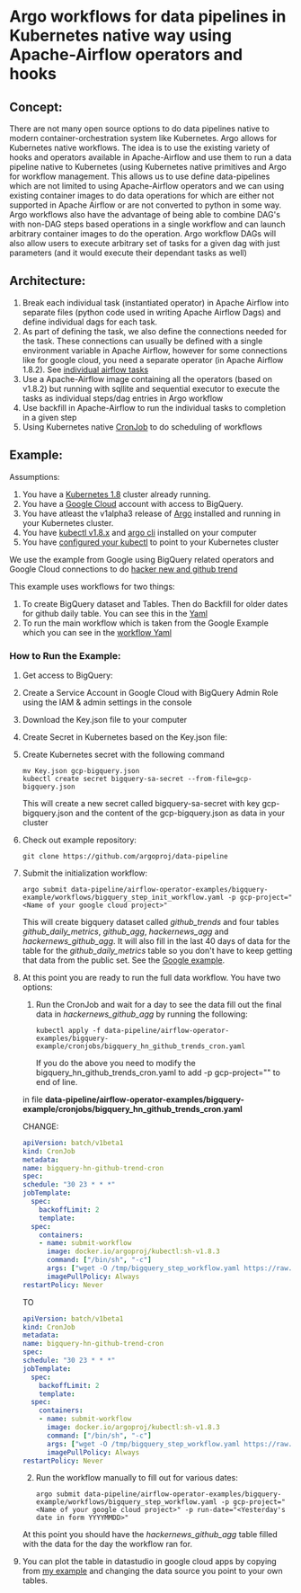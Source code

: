 # Argo workflows for data pipelines in Kubernetes native way using Apache-Airflow operators and hooks

## Concept:

There are not many open source options to do data pipelines native to modern container-orchestration system like Kubernetes. Argo allows for Kubernetes native workflows. The idea is to use the existing variety of hooks and operators available in Apache-Airflow and use them to run a data pipeline native to Kubernetes (using Kubernetes native primitives and Argo for workflow management. This allows us to use define data-pipelines which are not limited to using Apache-Airflow operators and we can using existing container images to do data operations for which are either not supported in Apache Airflow or are not converted to python in some way. Argo workflows also have the advantage of being able to combine DAG's with non-DAG steps based operations in a single workflow and can launch arbitrary container images to do the operation. Argo workflow DAGs will also allow users to execute arbitrary set of tasks for a given dag with just parameters (and it would execute their dependant tasks as well)

## Architecture:

1. Break each individual task (instantiated operator) in Apache Airflow into separate files (python code used in writing Apache Airflow Dags) and define individual dags for each task.
2. As part of defining the task, we also define the connections needed for the task. These connections can usually be defined with a single environment variable in Apache Airflow, however for some connections like for google cloud, you need a separate operator (in Apache Airflow 1.8.2). See [individual airflow tasks](airflow-operator-examples/bigquery-example/tasks)
3. Use a Apache-Airflow image containing all the operators (based on v1.8.2) but running with sqllite and sequential executor to execute the tasks as individual steps/dag entries in Argo workflow
4. Use backfill in Apache-Airflow to run the individual tasks to completion in a given step
5. Using Kubernetes native [CronJob](https://kubernetes.io/docs/concepts/workloads/controllers/cron-jobs/) to do scheduling of workflows

## Example:

Assumptions:

1. You have a [Kubernetes 1.8](https://kubernetes.io/)  cluster already running.
2. You have a [Google Cloud](https://cloud.google.com/) account with access to BigQuery.
3. You have atleast the v1alpha3 release of [Argo](https://github.com/argoproj/argo/blob/master/demo.md)  installed and running in your Kubernetes cluster.
4. You have [kubectl v1.8.x](https://kubernetes.io/docs/tasks/tools/install-kubectl/) and [argo cli](https://github.com/argoproj/argo/blob/master/demo.md) installed on your computer
5. You have [configured your kubectl](https://kubernetes.io/docs/tasks/tools/install-kubectl/) to point to your Kubernetes cluster

We use the example from Google using BigQuery related operators and Google Cloud connections to do [hacker new and github trend](https://cloud.google.com/blog/big-data/2017/07/how-to-aggregate-data-for-bigquery-using-apache-airflow)

This example uses workflows for two things:

1. To create BigQuery dataset and Tables. Then do Backfill for older dates for github daily table. You can see this in the [Yaml](airflow-operator-examples/bigquery-example/workflows/bigquery_step_init_workflow.yaml)
2. To run the main workflow which is taken from the Google Example which you can see in the [workflow Yaml](airflow-operator-examples/bigquery-example/workflows/bigquery_step_workflow.yaml)

### How to Run the Example:

1. Get access to BigQuery:
  1. Create a Service Account in Google Cloud with BigQuery Admin Role using the IAM & admin settings in the console
  2. Download the Key.json file to your computer

2. Create Secret in Kubernetes based on the Key.json file:
  1. Create Kubernetes secret with the following command
     ```shell
     mv Key.json gcp-bigquery.json
     kubectl create secret bigquery-sa-secret --from-file=gcp-bigquery.json
     ```
     This will create a new secret called bigquery-sa-secret with key gcp-bigquery.json and the content of the gcp-bigquery.json as data in your cluster

3. Check out example repository:
   ```shell
   git clone https://github.com/argoproj/data-pipeline
   ```

4. Submit the initialization workflow:
   ```shell
   argo submit data-pipeline/airflow-operator-examples/bigquery-example/workflows/bigquery_step_init_workflow.yaml -p gcp-project="<Name of your google cloud project>"
   ```
   This will create bigquery dataset called *github_trends* and four tables *github_daily_metrics*, *github_agg*, *hackernews_agg* and *hackernews_github_agg*. It will also fill in the last 40 days of data for the table for the *github_daily_metrics* table so you don't have to keep getting that data from the public set. See the [Google example](https://cloud.google.com/blog/big-data/2017/07/how-to-aggregate-data-for-bigquery-using-apache-airflow).

5. At this point you are ready to run the full data workflow. You have two options:
   1. Run the CronJob and wait for a day to see the data fill out the final data in *hackernews_github_agg* by running the following:
      ```shell
      kubectl apply -f data-pipeline/airflow-operator-examples/bigquery-example/cronjobs/bigquery_hn_github_trends_cron.yaml
      ```
      If you do the above you need to modify the bigquery_hn_github_trends_cron.yaml to add -p gcp-project="<Name of your google cloud project>" to end of line.
  
     in file **data-pipeline/airflow-operator-examples/bigquery-example/cronjobs/bigquery_hn_github_trends_cron.yaml**

      CHANGE:
      ```yaml
	apiVersion: batch/v1beta1
	kind: CronJob
	metadata:
	  name: bigquery-hn-github-trend-cron
	spec:
	  schedule: "30 23 * * *"
	  jobTemplate:
	    spec:
	      backoffLimit: 2
	      template:
		spec:
		  containers:
		  - name: submit-workflow
		    image: docker.io/argoproj/kubectl:sh-v1.8.3
		    command: ["/bin/sh", "-c"]
		    args: ["wget -O /tmp/bigquery_step_workflow.yaml https://raw.githubusercontent.com/argoproj/data-pipeline/master/airflow-operator-examples/bigquery-example/workflows/bigquery_step_workflow.yaml; kubectl create -f /tmp/bigquery_step_workflow.yaml"]
		    imagePullPolicy: Always
	restartPolicy: Never
      ```

      TO

      ```yaml
	apiVersion: batch/v1beta1
	kind: CronJob
	metadata:
	  name: bigquery-hn-github-trend-cron
	spec:
	  schedule: "30 23 * * *"
	  jobTemplate:
	    spec:
	      backoffLimit: 2
	      template:
		spec:
		  containers:
		  - name: submit-workflow
		    image: docker.io/argoproj/kubectl:sh-v1.8.3
		    command: ["/bin/sh", "-c"]
		    args: ["wget -O /tmp/bigquery_step_workflow.yaml https://raw.githubusercontent.com/argoproj/data-pipeline/master/airflow-operator-examples/bigquery-example/workflows/bigquery_step_workflow.yaml; kubectl create -f /tmp/bigquery_step_workflow.yaml -p gcp-project='<Name of your google cloud project>'"]
		    imagePullPolicy: Always
	restartPolicy: Never
      ```
     
   2. Run the workflow manually to fill out for various dates:
      ```shell
      argo submit data-pipeline/airflow-operator-examples/bigquery-example/workflows/bigquery_step_workflow.yaml -p gcp-project="<Name of your google cloud project>" -p run-date="<Yesterday's date in form YYYYMMDD>"
      ```

   At this point you should have the *hackernews_github_agg* table filled with the data for the day the workflow ran for.

6. You can plot the table in datastudio in google cloud apps by copying from [my example](https://datastudio.google.com/open/1gCJX4-ZJKOAjq9SJEhXuNgMdMgPGcr0s) and changing the data source you point to your own tables.
